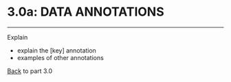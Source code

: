 # 3.0a: DATA ANNOTATIONS
---
<!-- TODO - add more info here -->
Explain
- explain the [key] annotation
- examples of other annotations

[Back](3.0-Data.md) to part 3.0